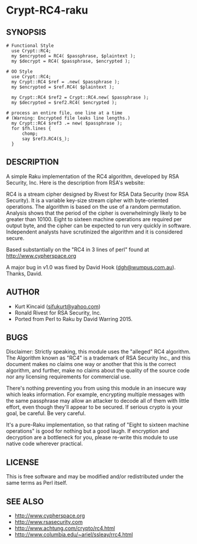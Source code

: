 Crypt-RC4-raku
============

## SYNOPSIS

```
# Functional Style
  use Crypt::RC4;
  my $encrypted = RC4( $passphrase, $plaintext );
  my $decrypt = RC4( $passphrase, $encrypted );

# OO Style
  use Crypt::RC4;
  my Crypt::RC4 $ref = .new( $passphrase );
  my $encrypted = $ref.RC4( $plaintext );

  my Crypt::RC4 $ref2 = Crypt::RC4.new( $passphrase );
  my $decrypted = $ref2.RC4( $encrypted );

# process an entire file, one line at a time
# (Warning: Encrypted file leaks line lengths.)
  my Crypt::RC4 $ref3 .= new( $passphrase );
  for $fh.lines {
      chomp;
      say $ref3.RC4($_);
  }
```

## DESCRIPTION

A simple Raku implementation of the RC4 algorithm, developed by RSA Security, Inc. Here is the description
from RSA's website:

RC4 is a stream cipher designed by Rivest for RSA Data Security (now RSA Security). It is a variable
key-size stream cipher with byte-oriented operations. The algorithm is based on the use of a random
permutation. Analysis shows that the period of the cipher is overwhelmingly likely to be greater than
10100. Eight to sixteen machine operations are required per output byte, and the cipher can be
expected to run very quickly in software. Independent analysts have scrutinized the algorithm and it
is considered secure.

Based substantially on the "RC4 in 3 lines of perl" found at http://www.cypherspace.org

A major bug in v1.0 was fixed by David Hook (dgh@wumpus.com.au).  Thanks, David.

## AUTHOR

- Kurt Kincaid (sifukurt@yahoo.com)
- Ronald Rivest for RSA Security, Inc.
- Ported from Perl to Raku by David Warring 2015.

## BUGS

Disclaimer: Strictly speaking, this module uses the "alleged" RC4
algorithm. The Algorithm known as "RC4" is a trademark of RSA Security
Inc., and this document makes no claims one way or another that this
is the correct algorithm, and further, make no claims about the
quality of the source code nor any licensing requirements for
commercial use.

There's nothing preventing you from using this module in an insecure
way which leaks information. For example, encrypting multiple
messages with the same passphrase may allow an attacker to decode all of
them with little effort, even though they'll appear to be secured. If
serious crypto is your goal, be careful. Be very careful.

It's a pure-Raku implementation, so that rating of "Eight
to sixteen machine operations" is good for nothing but a good laugh.
If encryption and decryption are a bottleneck for you, please re-write
this module to use native code wherever practical.

## LICENSE

This is free software and may be modified and/or
redistributed under the same terms as Perl itself.

## SEE ALSO

- http://www.cypherspace.org
- http://www.rsasecurity.com
- http://www.achtung.com/crypto/rc4.html
- http://www.columbia.edu/~ariel/ssleay/rrc4.html
